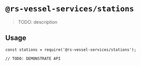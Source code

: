 # `@rs-vessel-services/stations`

> TODO: description

## Usage

```
const stations = require('@rs-vessel-services/stations');

// TODO: DEMONSTRATE API
```
